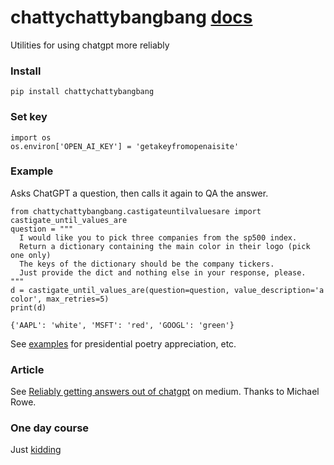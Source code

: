 # chattychattybangbang [docs](https://microprediction.github.io/chattychattybangbang)
Utilities for using chatgpt more reliably


### Install

    pip install chattychattybangbang
    
### Set key

    import os
    os.environ['OPEN_AI_KEY'] = 'getakeyfromopenaisite' 
    
### Example
Asks ChatGPT a question, then calls it again to QA the answer. 


    from chattychattybangbang.castigateuntilvaluesare import castigate_until_values_are
    question = """
      I would like you to pick three companies from the sp500 index. 
      Return a dictionary containing the main color in their logo (pick one only)
      The keys of the dictionary should be the company tickers. 
      Just provide the dict and nothing else in your response, please. 
    """
    d = castigate_until_values_are(question=question, value_description='a color', max_retries=5)
    print(d)
    
    {'AAPL': 'white', 'MSFT': 'red', 'GOOGL': 'green'}

See [examples](https://github.com/microprediction/chattychattybangbang/tree/main/examples) for presidential poetry appreciation, etc. 

### Article
See [Reliably getting answers out of chatgpt](https://medium.com/@mike.roweprediger/reliably-getting-answers-out-of-chatgpt-by-forcing-it-to-qa-itself-feb1f56782b9) on medium. Thanks to Michael Rowe. 

### One day course
Just [kidding](https://microprediction.github.io/chattychattybangbang/certificate)
